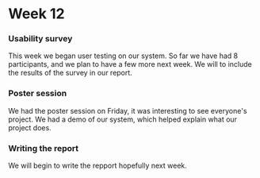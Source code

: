 # Week 12
### Usability survey
This week we began user testing on our system. So far we have had 8 participants, and we plan to have a few more next week. We will to include the results of the survey in our report.

### Poster session
We had the poster session on Friday, it was interesting to see everyone's project. We had a demo of our system, which helped explain what our project does.

### Writing the report
We will begin to write the repport hopefully next week. 

